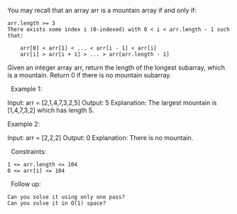 You may recall that an array arr is a mountain array if and only if:


	arr.length >= 3
	There exists some index i (0-indexed) with 0 < i < arr.length - 1 such that:
	
		arr[0] < arr[1] < ... < arr[i - 1] < arr[i]
		arr[i] > arr[i + 1] > ... > arr[arr.length - 1]
	
	


Given an integer array arr, return the length of the longest subarray, which is a mountain. Return 0 if there is no mountain subarray.

 
Example 1:

Input: arr = [2,1,4,7,3,2,5]
Output: 5
Explanation: The largest mountain is [1,4,7,3,2] which has length 5.


Example 2:

Input: arr = [2,2,2]
Output: 0
Explanation: There is no mountain.


 
Constraints:


	1 <= arr.length <= 104
	0 <= arr[i] <= 104


 
Follow up:


	Can you solve it using only one pass?
	Can you solve it in O(1) space?

